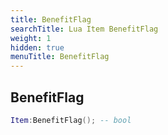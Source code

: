 ```yaml
---
title: BenefitFlag
searchTitle: Lua Item BenefitFlag
weight: 1
hidden: true
menuTitle: BenefitFlag
---
```

## BenefitFlag
```lua
Item:BenefitFlag(); -- bool
```